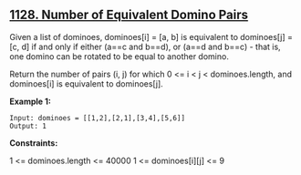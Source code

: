 ## [1128. Number of Equivalent Domino Pairs](https://leetcode.com/problems/number-of-equivalent-domino-pairs/)

Given a list of dominoes, dominoes[i] = [a, b] is equivalent to dominoes[j] = [c, d] if and only if either (a==c and b==d), or (a==d and b==c) - that is, one domino can be rotated to be equal to another domino.

Return the number of pairs (i, j) for which 0 <= i < j < dominoes.length, and dominoes[i] is equivalent to dominoes[j].

**Example 1:**

```
Input: dominoes = [[1,2],[2,1],[3,4],[5,6]]
Output: 1
```

**Constraints:**

1 <= dominoes.length <= 40000
1 <= dominoes[i][j] <= 9
